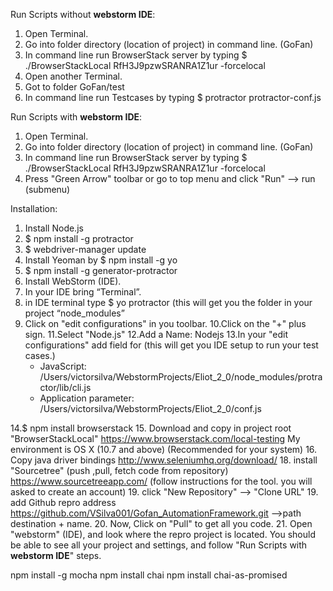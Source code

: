 Run Scripts without **webstorm IDE**:
1. Open Terminal. 
2. Go into folder directory (location of project) in command line. (GoFan) 
3. In command line run BrowserStack server by typing $ ./BrowserStackLocal RfH3J9pzwSRANRA1Z1ur -forcelocal
4. Open another Terminal.
5. Got to folder GoFan/test
6. In command line run Testcases by typing $ protractor protractor-conf.js

Run Scripts with **webstorm IDE**:
1. Open Terminal. 
2. Go into folder directory (location of project) in command line. (GoFan) 
3. In command line run BrowserStack server by typing $ ./BrowserStackLocal RfH3J9pzwSRANRA1Z1ur -forcelocal
4. Press "Green Arrow" toolbar or go to top menu and click "Run" --> run (submenu)

Installation:
1. Install Node.js
2. $ npm install -g protractor
3. $ webdriver-manager update
4. Install Yeoman by   $ npm install -g yo
5. $ npm install -g generator-protractor
6. Install WebStorm (IDE).
7. In your IDE bring “Terminal”.
8. in IDE terminal type $ yo protractor
   (this will get you the folder in your project “node_modules”
9. Click on "edit configurations" in you toolbar.
10.Click on the "+" plus sign.
11.Select "Node.js"
12.Add a Name: Nodejs
13.In your "edit configurations" add field for  (this will get you IDE setup to run your test cases.)
    * JavaScript:              /Users/victorsilva/WebstormProjects/Eliot_2_0/node_modules/protractor/lib/cli.js
    * Application parameter:   /Users/victorsilva/WebstormProjects/Eliot_2_0/conf.js

14.$ npm install browserstack
15. Download and copy in project root "BrowserStackLocal" https://www.browserstack.com/local-testing
    My environment is OS X (10.7 and above) (Recommended for your system)
16. Copy java driver bindings  http://www.seleniumhq.org/download/
18. install "Sourcetree" (push ,pull, fetch code from repository)  https://www.sourcetreeapp.com/  (follow instructions for the tool. you will asked to create an account)
19. click "New Repository" --> "Clone URL" 
19. add  Github repro address https://github.com/VSilva001/Gofan_AutomationFramework.git  -->path destination + name.
20. Now, Click on "Pull" to get all you code.
21. Open "webstorm" (IDE), and look where the repro project is located. You should be able to see all your project and settings, and follow "Run Scripts with **webstorm IDE**" steps.
    
npm install -g mocha
npm install chai
npm install chai-as-promised


